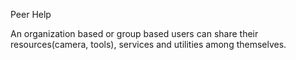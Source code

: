 Peer Help

An organization based or group based users can share their resources(camera, tools), services and utilities among themselves.
